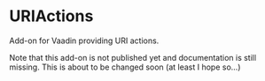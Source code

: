 URIActions
==========

Add-on for Vaadin providing URI actions.

Note that this add-on is not published yet and documentation is still missing. This is about to be changed soon (at least I hope so...)